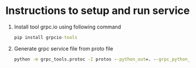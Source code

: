 # Instructions to setup and run service

1. Install tool grpc.io using following command
   ```bat
   pip install grpcio-tools
   ```
2. Generate grpc service file from proto file
   ```bat
   python -m grpc_tools.protoc -I protos --python_out=. --grpc_python_out=. protos/greet.proto
   ```
